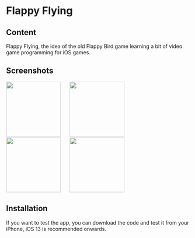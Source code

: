 # Flappy Flying

## Content
Flappy Flying, the idea of the old Flappy Bird game learning a bit of video game programming for iOS games.

## Screenshots

<p>
  <img src="https://filedn.eu/lUfpa3BpLa45XCcSIQyWRHF/WWW/FilesProjects/FlappyFlyingApp/screenShots/FlappyBird001.png" width="150">&nbsp;&nbsp;&nbsp;&nbsp;&nbsp;
  <img src="https://filedn.eu/lUfpa3BpLa45XCcSIQyWRHF/WWW/FilesProjects/FlappyFlyingApp/screenShots/FlappyBird002.png" width="150"><BR>
  <img src="https://filedn.eu/lUfpa3BpLa45XCcSIQyWRHF/WWW/FilesProjects/FlappyFlyingApp/screenShots/FlappyBird003.png" width="150">&nbsp;&nbsp;&nbsp;&nbsp;&nbsp;
  <img src="https://filedn.eu/lUfpa3BpLa45XCcSIQyWRHF/WWW/FilesProjects/FlappyFlyingApp/screenShots/FlappyBird004.png" width="150">
</p>

## Installation
If you want to test the app, you can download the code and test it from your iPhone, iOS 13 is recommended onwards.

